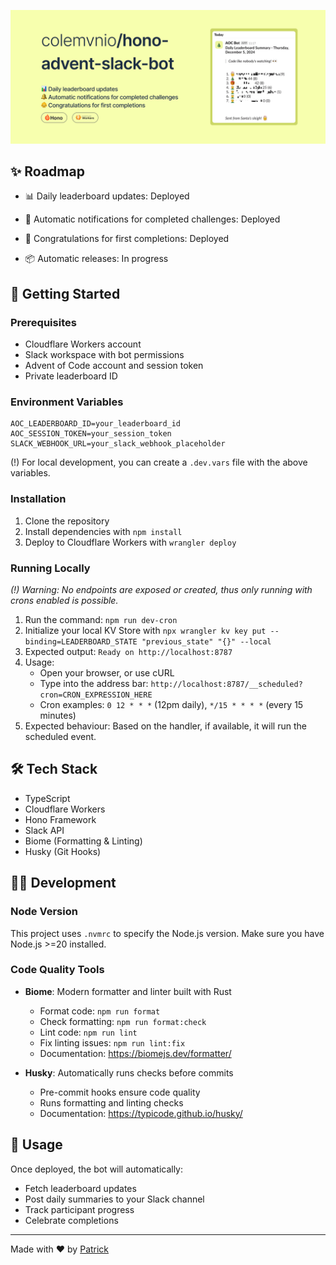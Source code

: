 ![Advent of Code Slack Banner](assets/banner.png)

## ✨ Roadmap

- 📊 Daily leaderboard updates: Deployed
- 🔔 Automatic notifications for completed challenges: Deployed
- 👶 Congratulations for first completions: Deployed

- 📦 Automatic releases: In progress

## 🚀 Getting Started

### Prerequisites

- Cloudflare Workers account
- Slack workspace with bot permissions
- Advent of Code account and session token
- Private leaderboard ID

### Environment Variables

```plaintext
AOC_LEADERBOARD_ID=your_leaderboard_id
AOC_SESSION_TOKEN=your_session_token
SLACK_WEBHOOK_URL=your_slack_webhook_placeholder
```

(!) For local development, you can create a `.dev.vars` file with the above variables.

### Installation

1. Clone the repository
2. Install dependencies with `npm install`
3. Deploy to Cloudflare Workers with `wrangler deploy`

### Running Locally

_(!) Warning: No endpoints are exposed or created, thus only running with crons enabled is possible._

1. Run the command: `npm run dev-cron`
2. Initialize your local KV Store with `npx wrangler kv key put --binding=LEADERBOARD_STATE "previous_state" "{}" --local`
3. Expected output: `Ready on http://localhost:8787`
4. Usage:
   - Open your browser, or use cURL
   - Type into the address bar: `http://localhost:8787/__scheduled?cron=CRON_EXPRESSION_HERE`
   - Cron examples: `0 12 * * *` (12pm daily), `*/15 * * * *` (every 15 minutes)
5. Expected behaviour: Based on the handler, if available, it will run the scheduled event.

## 🛠️ Tech Stack

- TypeScript
- Cloudflare Workers
- Hono Framework
- Slack API
- Biome (Formatting & Linting)
- Husky (Git Hooks)

## 🧑‍💻 Development

### Node Version
This project uses `.nvmrc` to specify the Node.js version. Make sure you have Node.js >=20 installed.

### Code Quality Tools

- **Biome**: Modern formatter and linter built with Rust
  - Format code: `npm run format`
  - Check formatting: `npm run format:check`
  - Lint code: `npm run lint`
  - Fix linting issues: `npm run lint:fix`
  - Documentation: https://biomejs.dev/formatter/

- **Husky**: Automatically runs checks before commits
  - Pre-commit hooks ensure code quality
  - Runs formatting and linting checks
  - Documentation: https://typicode.github.io/husky/

## 📝 Usage

Once deployed, the bot will automatically:

- Fetch leaderboard updates
- Post daily summaries to your Slack channel
- Track participant progress
- Celebrate completions

---

Made with ❤️ by [Patrick](https://bento.me/patrick-c)
